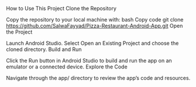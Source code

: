 How to Use This Project
Clone the Repository

Copy the repository to your local machine with:
bash
Copy code
git clone https://github.com/SalwaFayyad/Pizza-Restaurant-Android-App.git
Open the Project

Launch Android Studio.
Select Open an Existing Project and choose the cloned directory.
Build and Run

Click the Run button in Android Studio to build and run the app on an emulator or a connected device.
Explore the Code

Navigate through the app/ directory to review the app’s code and resources.
